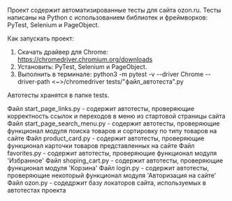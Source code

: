 Проект содержит автоматизированные тесты для сайта ozon.ru.
Тесты написаны на Python с использованием библиотек и фреймворков: PyTest, Selenium и PageObject.

Как запускать проект:

1. Скачать драйвер для Chrome: https://chromedriver.chromium.org/downloads
2. Установить: PyTest, Selenium и PageObject.
3. Выполнить в терминале: python3 -m pytest -v --driver Chrome --driver-path <~>/chromedriver tests/"файл_автотеста".py

Автотесты хранятся в папке tests.

Файл start_page_links.py - содержит автотесты, проверяющие корректность ссылок и переходов в меню из стартовой страницы сайта
Файл start_page_search_menu.py - содержит автотесты, проверяющие функционал модуля поиска товаров и сортировку по типу товаров на сайте
Файл product_card.py - содержит автотесты, проверяющие функционал карточки товаров представленных на сайте
Файл favorites.py - содержит автотесты, проверяющие функционал модуля 'Избранное'
Файл shoping_cart.py - содержит автотесты, проверяющие функционал модуля 'Корзина'
Файл login.py - содержит автотесты, проверяющие некоторый функционал модуля 'Авторизация на сайте'
Файл ozon.py - содедржит базу локаторов сайта, используемых в автотестах проекта
